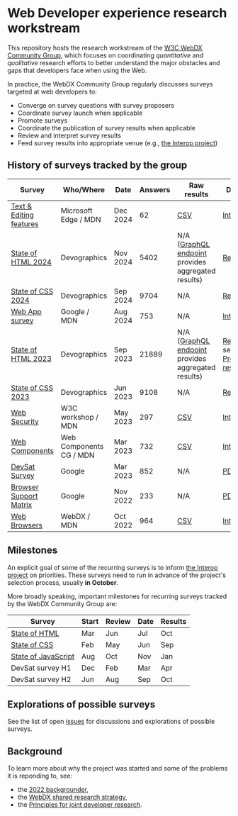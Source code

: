 # Web Developer experience research workstream

This repository hosts the research workstream of the [W3C WebDX Community Group](https://www.w3.org/community/webdx/), which focuses on coordinating _quantitative_ and _qualitative_ research efforts to better understand the major obstacles and gaps that developers face when using the Web.

In practice, the WebDX Community Group regularly discusses surveys targeted at web developers to:

- Converge on survey questions with survey proposers
- Coordinate survey launch when applicable
- Promote surveys
- Coordinate the publication of survey results when applicable
- Review and interpret survey results
- Feed survey results into appropriate venue (e.g., [the Interop project](https://github.com/web-platform-tests/interop))

## History of surveys tracked by the group

| Survey                                                                      | Who/Where               | Date     | Answers | Raw results                                                     | Discussion                                                                                                 |
|-----------------------------------------------------------------------------|-------------------------|----------|---------|-----------------------------------------------------------------|------------------------------------------------------------------------------------------------------------|
| [Text & Editing features](mdn-short-surveys/2024-12-05-text-edit)               | Microsoft Edge / MDN | Dec 2024 | 62     | [CSV](mdn-short-surveys/2024-12-05-text-edit/results.csv)  | [Interpretation](mdn-short-surveys/2024-12-05-text-edit/README.md)                            |
| [State of HTML 2024](https://stateofhtml.com/)                                   | Devographics            | Nov 2024 | 5402   | N/A ([GraphQL endpoint](https://graphiql.devographics.com/) provides aggregated results)                                                               | [Results](https://2024.stateofhtml.com/en-US) |
| [State of CSS 2024](https://stateofcss.com/)                                     | Devographics            | Sep 2024 | 9704    | N/A                                                             | [Results](https://2024.stateofcss.com/en-US/)                                                              |
| [Web App survey](mdn-short-surveys/2024-08-05-web-apps)                     | Google / MDN            | Aug 2024 | 753     | N/A                                                             | [Interpretation](mdn-short-surveys/2024-08-05-web-apps/README.md)                                          |
| [State of HTML 2023](https://stateofhtml.com/)                                   | Devographics            | Sep 2023 | 21889   | N/A ([GraphQL endpoint](https://graphiql.devographics.com/) provides aggregated results)                                                               | [Results](https://2023.stateofhtml.com/en-US) (also see [Preliminary results](https://docs.google.com/presentation/d/1AVsalCAZVITkYZCLxux5D2LbwLukjjuH9cm-vZRYy-w)) |
| [State of CSS 2023](https://stateofcss.com/)                                     | Devographics            | Jun 2023 | 9108    | N/A                                                             | [Results](https://2023.stateofcss.com/en-US/)                                                              |
| [Web Security](mdn-short-surveys/2023-05-15-security-dx)                    | W3C workshop / MDN      | May 2023 | 297     | [CSV](mdn-short-surveys/results.csv)                            | [Interpretation](mdn-short-surveys/2023-05-15-security-dx/interpretation.md)                               |
| [Web Components](mdn-short-surveys/2023-03-31-web-components)               | Web Components CG / MDN | Mar 2023 | 732     | [CSV](mdn-short-surveys/2023-03-31-web-components/results.csv)  | [Interpretation](mdn-short-surveys/2023-03-31-web-components/interpretation.md)                            |
| [DevSat Survey](vendor-research/browser-support-matrix-survey.pdf)          | Google                  | Mar 2023 | 852     | N/A                                                             | [PDF slides](vendor-research/Web%20Dev%20Sat%20H1%202023.pdf)                                              |
| [Browser Support Matrix](vendor-research/browser-support-matrix-survey.pdf) | Google                  | Nov 2022 | 233     | N/A                                                             | [PDF slides](vendor-research/browser-support-matrix-survey.pdf)                                            |
| [Web Browsers](mdn-short-surveys/2022-10-24-browser-support)                | WebDX / MDN             | Oct 2022 | 964     | [CSV](mdn-short-surveys/2022-10-24-browser-support/results.csv) | [Interpretation](mdn-short-surveys/2022-10-24-browser-support/interpretation.md)                           |



## Milestones

An explicit goal of some of the recurring surveys is to inform [the Interop project](https://github.com/web-platform-tests/interop) on priorities. These surveys need to run in advance of the project's selection process, usually **in October**.

More broadly speaking, important milestones for recurring surveys tracked by the WebDX Community Group are:

| Survey                                        | Start | Review | Date | Results |
|-----------------------------------------------|-------|--------|------|---------|
| [State of HTML](https://stateofhtml.com/)     | Mar   | Jun    | Jul  | Oct     |
| [State of CSS](https://stateofcss.com/)       | Feb   | May    | Jun  | Sep     |
| [State of JavaScript](https://stateofjs.com/) | Aug   | Oct    | Nov  | Jan     |
| DevSat survey H1                              | Dec   | Feb    | Mar  | Apr     |
| DevSat survey H2                              | Jun   | Aug    | Sep  | Oct     |


## Explorations of possible surveys

See the list of open [issues](https://github.com/web-platform-dx/developer-research/issues) for discussions and explorations of possible surveys.


## Background

To learn more about why the project was started and some of the problems it is reponding to, see:

- the [2022 backgrounder](https://github.com/web-platform-dx/developer-research/blob/main/2022-backgrounder.md),
- the [WebDX shared research strategy](https://github.com/web-platform-dx/developer-research/blob/main/research-strategy.md),
- the [Principles for joint developer research](https://github.com/web-platform-dx/developer-research/blob/main/Principles-for-research.md).
